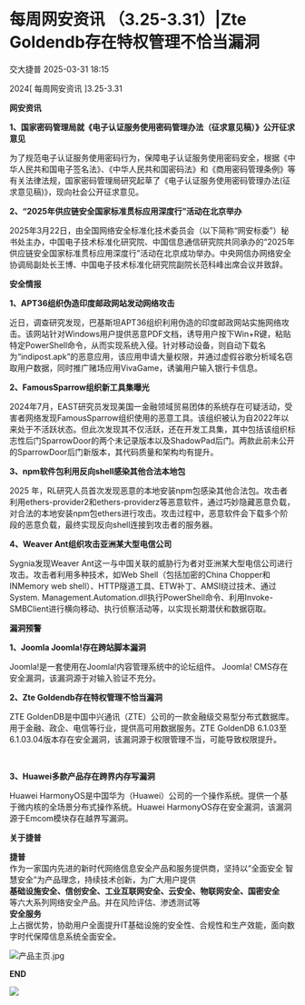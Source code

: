 #  每周网安资讯 （3.25-3.31）|Zte Goldendb存在特权管理不恰当漏洞   
 交大捷普   2025-03-31 18:15  
  
2024[ 每周网安资讯 ]3.25-3.31  
  
  
**网安资讯**  
  
  
**1、国家密码管理局就《电子认证服务使用密码管理办法（征求意见稿）》公开征求意见**  
  
  
为了规范电子认证服务使用密码行为，保障电子认证服务使用密码安全，根据《中华人民共和国电子签名法》、《中华人民共和国密码法》和《商用密码管理条例》等有关法律法规，国家密码管理局研究起草了《电子认证服务使用密码管理办法(征求意见稿)》，现向社会公开征求意见。  
  
  
**2、“2025年供应链安全国家标准贯标应用深度行”活动在北京举办**  
  
  
2025年3月22日，由全国网络安全标准化技术委员会（以下简称“网安标委”）秘书处主办，中国电子技术标准化研究院、中国信息通信研究院共同承办的“2025年供应链安全国家标准贯标应用深度行”活动在北京成功举办。中央网信办网络安全协调局副处长王博、中国电子技术标准化研究院副院长范科峰出席会议并致辞。  
  
  
**安全情报**  
  
  
**1、APT36组织伪造印度邮政网站发动网络攻击**  
  
  
近日，调查研究发现，巴基斯坦APT36组织利用伪造的印度邮政网站实施网络攻击。该网站针对Windows用户提供恶意PDF文档，诱导用户按下Win+R键，粘贴特定PowerShell命令，从而实现系统入侵。针对移动设备，则自动下载名为“indipost.apk”的恶意应用，该应用申请大量权限，并通过虚假谷歌分析域名窃取用户数据，同时推广赌场应用VivaGame，诱骗用户输入银行卡信息。  
  
  
**2、FamousSparrow组织新工具集曝光**  
  
  
  
2024年7月，EAST研究员发现美国一金融领域贸易团体的系统存在可疑活动，受害者网络发现FamousSparrow组织使用的恶意工具。该组织被认为自2022年以来处于不活跃状态。但此次发现其不仅活跃，还在开发工具集，其中包括该组织标志性后门SparrowDoor的两个未记录版本以及ShadowPad后门。两款此前未公开的SparrowDoor后门新版本，其代码质量和架构均有提升。  
  
  
**3、npm软件包利用反向shell感染其他合法本地包**  
  
  
2025 年，RL研究人员首次发现恶意的本地安装npm包感染其他合法包。攻击者利用ethers-provider2和ethers-providerz等恶意软件，通过巧妙隐藏恶意负载，对合法的本地安装npm包ethers进行攻击。攻击过程中，恶意软件会下载多个阶段的恶意负载，最终实现反向shell连接到攻击者的服务器。   
  
  
**4、Weaver Ant组织攻击亚洲某大型电信公司**  
  
  
Sygnia发现Weaver Ant这一与中国关联的威胁行为者对亚洲某大型电信公司进行攻击。攻击者利用多种技术，如Web Shell（包括加密的China Chopper和INMemory web shell）、HTTP隧道工具、ETW补丁、AMSI绕过技术、通过System. Management.Automation.dll执行PowerShell命令、利用Invoke-SMBClient进行横向移动、执行侦察活动等，以实现长期潜伏和数据窃取。  
  
  
**漏洞预警**  
  
  
**1、Joomla Joomla!存在跨站脚本漏洞**  
  
  
Joomla!是一套使用在Joomla!内容管理系统中的论坛组件。 Joomla! CMS存在安全漏洞，该漏洞源于对输入验证不充分。  
  
  
**2、Zte Goldendb存在特权管理不恰当漏洞**  
  
  
ZTE GoldenDB是中国中兴通讯（ZTE）公司的一款金融级交易型分布式数据库。用于金融、政企、电信等行业，提供高可用数据服务。ZTE GoldenDB 6.1.03至6.1.03.04版本存在安全漏洞，该漏洞源于权限管理不当，可能导致权限提升。  
  
    
  
**3、Huawei多款产品存在跨界内存写漏洞**  
  
  
Huawei HarmonyOS是中国华为（Huawei）公司的一个操作系统。提供一个基于微内核的全场景分布式操作系统。Huawei HarmonyOS存在安全漏洞，该漏洞源于Emcom模块存在越界写漏洞。  
  
  
  
**关于捷普**  
  
  
**捷普**  
作为一家国内先进的新时代网络信息安全产品和服务提供商，坚持以“全面安全 智慧安全”为产品理念，持续技术创新，为广大用户提供  
**基础设施安全、信创安全、工业互联网安全、云安全、物联网安全、国密安全**  
等六大系列网络安全产品。并在风险评估、渗透测试等  
**安全服务**  
上占据优势，协助用户全面提升IT基础设施的安全性、合规性和生产效能，面向数字时代保障信息系统全面安全。  
  
  
![产品主页.jpg](https://mmbiz.qpic.cn/mmbiz_jpg/nBiaXozVxJVHAzicGfGpgShu5X32URbZJH57FRJpKwribw2ozibFkwltYyrGUZfUrUHC4EoM5GyF58Nm27IJXJBrsw/640?from=appmsg "")  
  
  
  
  
**END**  
  
  
![](https://mmbiz.qpic.cn/mmbiz_gif/nBiaXozVxJVEbpL4iav098YxNwm6pOIRLib7BjA7UtkoZoiaEu5gfHyGX1EIN4dZStDK35BroUjRcyFeV86vPnuoTQ/640?from=appmsg "")  
  
  
  
  
  
  
